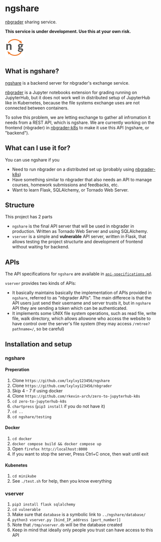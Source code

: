 # ngshare
[nbgrader](https://github.com/jupyter/nbgrader) sharing service.

**This service is under development. Use this at your own risk.**

<img src="vulnerable/favicon.png" width=64px/>

## What is ngshare?
[ngshare](https://github.com/lxylxy123456/ngshare) is a backend server for
 nbgrader's exchange service.

[nbgrader](https://github.com/jupyter/nbgrader) is a Jupyter notebooks extension
 for grading running on JupyterHub, but it does not work well in distributed
 setup of JupyterHub like in Kubernetes, because the file systems exchange uses
 are not connected between containers. 

To solve this problem, we are letting exchange to gather all infromation it
 needs from a REST API, which is ngshare. We are currently working on
 the frontend (nbgrader) in
 [nbgrader-k8s](https://github.com/rkevin-arch/nbgrader-k8s) to make it use this
 API (ngshare, or "backend").

## What can I use it for?
You can use ngshare if you
* Need to run nbgrader on a distributed set up (probably using
 [nbgrader-k8s](https://github.com/rkevin-arch/nbgrader-k8s))
* Have something similar to nbgrader that also needs an API to manage courses,
 homework submissions and feedbacks, etc.
* Want to learn Flask, SQLAlchemy, or Tornado Web Server. 

## Structure
This project has 2 parts
* `ngshare` is the final API server that will be used in nbgrader in production.
 Written as Tornado Web Server and using SQLAlchemy.
* `vserver` is a simple and **vulnerable** API server, written in Flask, that
 allows testing the project structurte and development of frontend without
 waiting for backend.

## APIs
The API specifications for `ngshare` are available in
 [`api-specifications.md`](api-specifications.md).

`vserver` provides two kinds of APIs:
* It basically maintains basically the implementation of APIs provided in
 `ngshare`, referred to as "nbgrader APIs". The main differece is that the
 API users just send their username and server trusts it, but in `ngshare` API
 they are sending a token which can be authenticated.
* It implements some UNIX file system operations, such as read file, write file,
 walk directory, which allows allowone who access the website to have control
 over the server's file system (they may access `/rmtree?pathname=/`, so be
 careful)

## Installation and setup

### ngshare

#### Preperation
1. Clone `https://github.com/lxylxy123456/ngshare`
2. Clone `https://github.com/lxylxy123456/nbgrader`
3. Skip 4 - 7 if using docker
4. Clone `https://github.com/rkevin-arch/zero-to-jupyterhub-k8s`
5. `cd zero-to-jupyterhub-k8s` 
6. `chartpress` (`pip3 install` if you do not have it)
7. `cd ..`
8. `cd ngshare/testing`

#### Docker
1. `cd docker`
2. `docker compose build && docker compose up`
3. Open `firefox http://localhost:8000`
4. If you want to stop the server, Press Ctrl+C once, then wait until exit

#### Kubenetes
1. `cd minikube`
2. See `./test.sh` for help, then you know everything

### vserver
1. `pip3 install flask sqlalchemy`
2. `cd vulnerable`
3. Make sure that `database` is a symbolic link to `../ngshare/database/`
4. `python3 vserver.py [bind_IP_address [port_number]]`
5. Note that `/tmp/vserver.db` will be the database created
6. Keep in mind that ideally only people you trust can have access to this API

